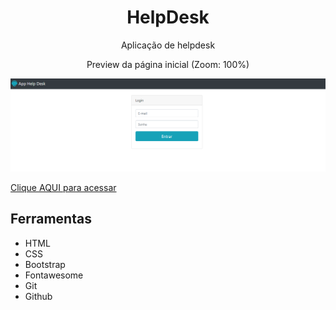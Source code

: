 <h1 align="center"> HelpDesk </h1>

<p align="center">Aplicação de helpdesk</p>

<p align="center">Preview da página inicial (Zoom: 100%)</p>
<img src="/public/HelpDesk-preview.png">

[Clique AQUI para acessar](https://nepht022.github.io/HelpDesk/public)

## Ferramentas

- HTML
- CSS
- Bootstrap
- Fontawesome
- Git
- Github
